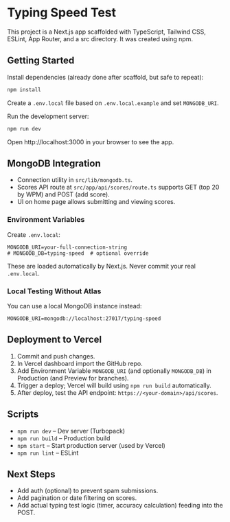 # Typing Speed Test

This project is a Next.js app scaffolded with TypeScript, Tailwind CSS, ESLint, App Router, and a src directory. It was created using npm.

## Getting Started

Install dependencies (already done after scaffold, but safe to repeat):

```powershell
npm install
```

Create a `.env.local` file based on `.env.local.example` and set `MONGODB_URI`.

Run the development server:

```powershell
npm run dev
```

Open http://localhost:3000 in your browser to see the app.

## MongoDB Integration
- Connection utility in `src/lib/mongodb.ts`.
- Scores API route at `src/app/api/scores/route.ts` supports GET (top 20 by WPM) and POST (add score).
- UI on home page allows submitting and viewing scores.

### Environment Variables
Create `.env.local`:
```env
MONGODB_URI=your-full-connection-string
# MONGODB_DB=typing-speed  # optional override
```
These are loaded automatically by Next.js. Never commit your real `.env.local`.

### Local Testing Without Atlas
You can use a local MongoDB instance instead:
```env
MONGODB_URI=mongodb://localhost:27017/typing-speed
```

## Deployment to Vercel
1. Commit and push changes.
2. In Vercel dashboard import the GitHub repo.
3. Add Environment Variable `MONGODB_URI` (and optionally `MONGODB_DB`) in Production (and Preview for branches).
4. Trigger a deploy; Vercel will build using `npm run build` automatically.
5. After deploy, test the API endpoint: `https://<your-domain>/api/scores`.

## Scripts
- `npm run dev` – Dev server (Turbopack)
- `npm run build` – Production build
- `npm start` – Start production server (used by Vercel)
- `npm run lint` – ESLint



## Next Steps
- Add auth (optional) to prevent spam submissions.
- Add pagination or date filtering on scores.
- Add actual typing test logic (timer, accuracy calculation) feeding into the POST.
